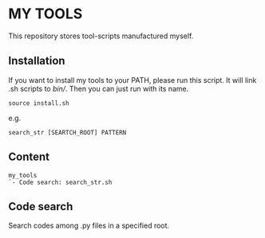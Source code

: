 # MY TOOLS
This repository stores tool-scripts manufactured myself.
## Installation
If you want to install my tools to your PATH, please run this script. 
It will link .sh scripts to _bin/_. Then you can just run with its name.
```
source install.sh
```
e.g.
```
search_str [SEARTCH_ROOT] PATTERN
```
## Content
```
my_tools
`- Code search: search_str.sh
```
## Code search
Search codes among .py files in a specified root.

